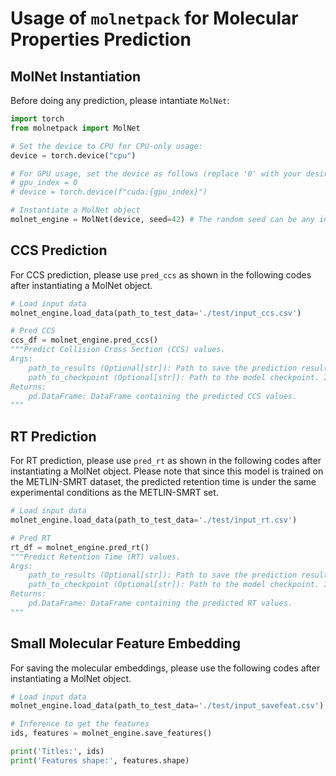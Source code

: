 # Usage of `molnetpack` for Molecular Properties Prediction

## MolNet Instantiation

Before doing any prediction, please intantiate `MolNet`:

```python
import torch
from molnetpack import MolNet

# Set the device to CPU for CPU-only usage:
device = torch.device("cpu")

# For GPU usage, set the device as follows (replace '0' with your desired GPU index):
# gpu_index = 0
# device = torch.device(f"cuda:{gpu_index}")

# Instantiate a MolNet object
molnet_engine = MolNet(device, seed=42) # The random seed can be any integer. 
```

## CCS Prediction

For CCS prediction, please use `pred_ccs` as shown in the following codes after instantiating a MolNet object. 

```python
# Load input data
molnet_engine.load_data(path_to_test_data='./test/input_ccs.csv')

# Pred CCS
ccs_df = molnet_engine.pred_ccs()
"""Predict Collision Cross Section (CCS) values.
Args:
    path_to_results (Optional[str]): Path to save the prediction results. The file will be saved in '.csv' format. If None, the results won't be saved. 
    path_to_checkpoint (Optional[str]): Path to the model checkpoint. If None, the model will be downloaded from a default URL.
Returns:
    pd.DataFrame: DataFrame containing the predicted CCS values.
"""
```

## RT Prediction

For RT prediction, please use `pred_rt` as shown in the following codes after instantiating a MolNet object. Please note that since this model is trained on the METLIN-SMRT dataset, the predicted retention time is under the same experimental conditions as the METLIN-SMRT set.

```python
# Load input data
molnet_engine.load_data(path_to_test_data='./test/input_rt.csv')

# Pred RT
rt_df = molnet_engine.pred_rt()
"""Predict Retention Time (RT) values.
Args:
    path_to_results (Optional[str]): Path to save the prediction results. The file will be saved in '.csv' format. If None, the results won't be saved. 
    path_to_checkpoint (Optional[str]): Path to the model checkpoint. If None, the model will be downloaded from a default URL.
Returns:
    pd.DataFrame: DataFrame containing the predicted RT values.
"""
```

## Small Molecular Feature Embedding

For saving the molecular embeddings, please use the following codes after instantiating a MolNet object. 

```python
# Load input data
molnet_engine.load_data(path_to_test_data='./test/input_savefeat.csv')

# Inference to get the features
ids, features = molnet_engine.save_features()

print('Titles:', ids)
print('Features shape:', features.shape)
```